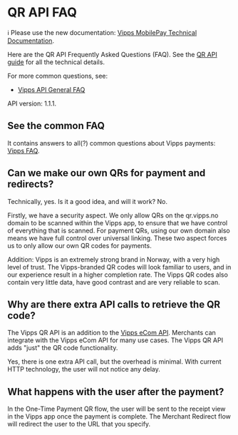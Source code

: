 <!-- START_METADATA
---
title: QR API Frequently Asked Questions
sidebar_label: FAQ
sidebar_position: 45
description: Frequently asked questions for the QR API.
pagination_next: null
pagination_prev: null
---
END_METADATA -->

# QR API FAQ

<!-- START_COMMENT -->
ℹ️ Please use the new documentation:
[Vipps MobilePay Technical Documentation](https://developer.vippsmobilepay.com/docs/APIs/qr-api).
<!-- END_COMMENT -->

Here are the QR API Frequently Asked Questions (FAQ).
See the [QR API guide](vipps-qr-api.md) for all the technical details.

For more common questions, see:

* [Vipps API General FAQ](https://developer.vippsmobilepay.com/docs/vipps-developers/faqs)

API version: 1.1.1.

## See the common FAQ

It contains answers to all(?) common questions about Vipps payments:
[Vipps FAQ](https://developer.vippsmobilepay.com/docs/vipps-developers/faqs).

## Can we make our own QRs for payment and redirects?

Technically, yes. Is it a good idea, and will it work? No.

Firstly, we have a security aspect. We only allow QRs on the qr.vipps.no domain to be scanned within the Vipps app, to ensure that we have control of everything that is scanned. For payment QRs, using our own domain also means we have full control over universal linking. These two aspect forces us to only allow our own QR codes for payments.

Addition: Vipps is an extremely strong brand in Norway, with a very high level of
trust. The Vipps-branded QR codes will look familiar to users, and in our
experience result in a higher completion rate. The Vipps QR codes also contain very little data, have good contrast and are very reliable to scan.

## Why are there extra API calls to retrieve the QR code?

The Vipps QR API is an addition to the
[Vipps eCom API](https://developer.vippsmobilepay.com/docs/APIs/ecom-api).
Merchants can integrate with the Vipps eCom API for many use cases.
The Vipps QR API adds "just" the QR code functionality.

Yes, there is one extra API call, but the overhead is minimal.
With current HTTP technology, the user will not notice any delay.

## What happens with the user after the payment?

In the One-Time Payment QR flow, the user will be sent to the receipt view in the Vipps app once the payment is complete. The Merchant Redirect flow will redirect the user to the URL that you specify.
